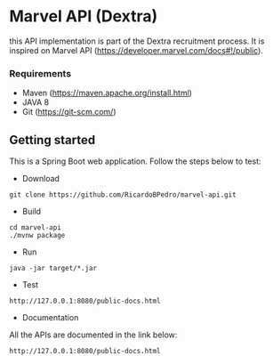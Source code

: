 # Marvel API (Dextra)

this API implementation is part of the Dextra recruitment process.
It is inspired on Marvel API (https://developer.marvel.com/docs#!/public).

### Requirements
* Maven (https://maven.apache.org/install.html)
* JAVA 8
* Git (https://git-scm.com/)

## Getting started
This is a Spring Boot web application. Follow the steps below to test:

* Download
```
git clone https://github.com/RicardoBPedro/marvel-api.git
```

* Build
```
cd marvel-api
./mvnw package
```

* Run
```
java -jar target/*.jar
```

* Test
```
http://127.0.0.1:8080/public-docs.html
```

* Documentation

All the APIs are documented in the link below:
```
http://127.0.0.1:8080/public-docs.html
```

